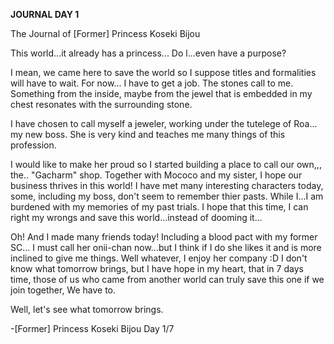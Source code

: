 <!-- title: Bijou's Journal Entry: Day 1 -->

**JOURNAL DAY 1**

The Journal
of \[Former\] Princess
Koseki Bijou

This world...it already has a princess... Do l...even have a purpose?

I mean, we came here to save the world so I suppose titles and formalities will have to wait. For now... I have to get a job. The stones call to me. Something from the inside, maybe from the jewel that is embedded in my chest resonates with the surrounding stone.

I have chosen to call myself a jeweler, working under the tutelege of Roa... my new boss. She is very kind and teaches me many things of this profession.

I would like to make her proud so I started building a place to call our own,,, the.. "Gacharm" shop.
Together with Mococo and my sister, I hope our business thrives in this world!
I have met many interesting characters today, some, including my boss, don't seem to remember thier pasts.
While I...I am burdened with my memories of my past trials. I hope that this time, I can right my wrongs and save this world...instead of dooming it...

Oh! And I made many friends today! Including a blood pact with my former SC...
I must call her onii-chan now...but I think if I do she likes it and is more inclined to give me things. Well whatever, I enjoy her company :D
I don't know what tomorrow brings, but I have hope in my heart,
that in 7 days time, those of us who came from another world can truly save this one if we join together, We have to.

Well, let's see what tomorrow brings.

\-\[Former\] Princess
Koseki Bijou
Day 1/7
